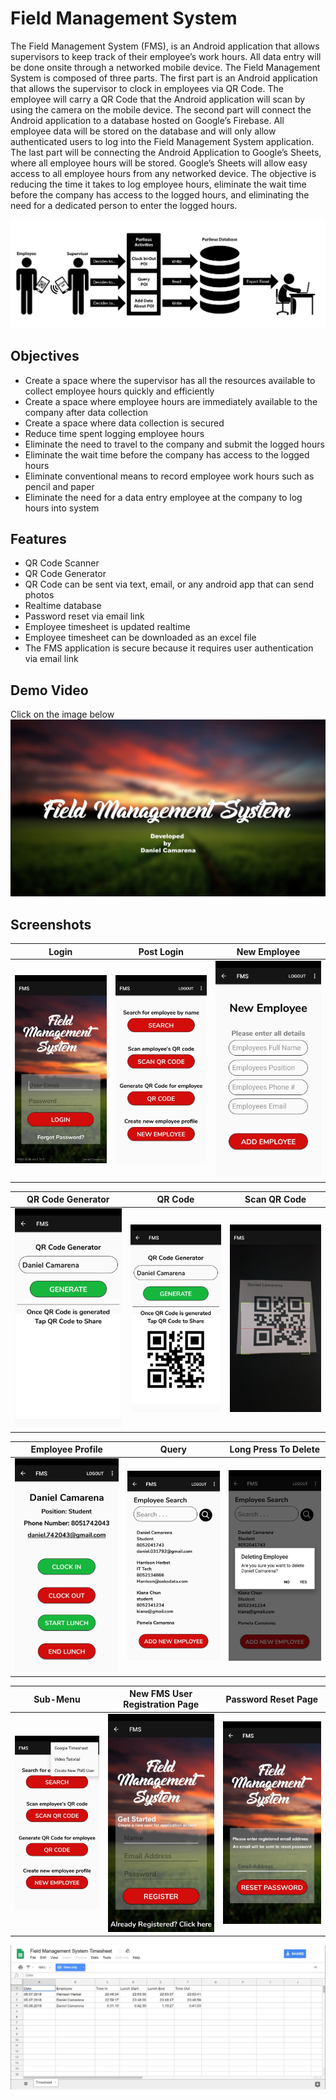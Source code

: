 # Field Management System

The Field Management System (FMS), is an Android application that allows supervisors to keep track of their employee’s work hours. All data entry will be done onsite through a networked mobile device. The Field Management System is composed of three parts. The first part is an Android application that allows the supervisor to clock in employees via QR Code. The employee will carry a QR Code that the Android application will scan by using the camera on the mobile device. The second part will connect the Android application to a database hosted on Google’s Firebase. All employee data will be stored on the database and will only allow authenticated users to log into the Field Management System application. The last part will be connecting the Android Application to Google’s Sheets, where all employee hours will be stored. Google’s Sheets will allow easy access to all employee hours from any networked device. The objective is reducing the time it takes to log employee hours, eliminate the wait time before the company has access to the logged hours, and eliminating the need for a dedicated person to enter the logged hours. 

![alt text](doc/chart.jpg)

## Objectives

- Create a space where the supervisor has all the resources available to collect employee hours quickly and efficiently 
- Create a space where employee hours are immediately available to the company after data collection
- Create a space where data collection is secured
- Reduce time spent logging employee hours
- Eliminate the need to travel to the company and submit the logged hours 
- Eliminate the wait time before the company has access to the logged hours
- Eliminate conventional means to record employee work hours such as pencil and paper
- Eliminate the need for a data entry employee at the company to log hours into system

## Features

- QR Code Scanner
- QR Code Generator
- QR Code can be sent via text, email, or any android app that can send photos
- Realtime database
- Password reset via email link
- Employee timesheet is updated realtime
- Employee timesheet can be downloaded as an excel file
- The FMS application is secure because it requires user authentication via email link

## Demo Video

Click on the image below
[![FMS Demo](doc/demo.JPG)](https://youtu.be/w_0AKgt2M78 "FMS Demo")

## Screenshots

 Login                              | Post Login                         | New Employee                       |
:----------------------------------:|:----------------------------------:|:----------------------------------:|
 ![alt text](misc/DemoPhotos/1.jpg) | ![alt text](misc/DemoPhotos/2.jpg) | ![alt text](misc/DemoPhotos/3.jpg) |

 QR Code Generator                  | QR Code                            | Scan QR Code                       |
:----------------------------------:|:----------------------------------:|:----------------------------------:|
 ![alt text](misc/DemoPhotos/4.jpg) | ![alt text](misc/DemoPhotos/5.jpg) | ![alt text](misc/DemoPhotos/6.jpg) |

 Employee Profile                   | Query                              | Long Press To Delete               |
:----------------------------------:|:----------------------------------:|:----------------------------------:|
 ![alt text](misc/DemoPhotos/7.jpg) | ![alt text](misc/DemoPhotos/8.jpg) | ![alt text](misc/DemoPhotos/9.jpg) |

 Sub-Menu                           | New FMS User Registration Page     | Password Reset Page                |
:----------------------------------:|:----------------------------------:|:----------------------------------:|
 ![alt text](misc/DemoPhotos/10.jpg)| ![alt text](misc/DemoPhotos/11.jpg)| ![alt text](misc/DemoPhotos/12.jpg)|

 ![alt text](misc/DemoPhotos/Timesheet.jpg)